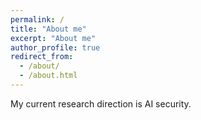 ```yaml
---
permalink: /
title: "About me"
excerpt: "About me"
author_profile: true
redirect_from: 
  - /about/
  - /about.html
---
```


My current research direction is AI security.
